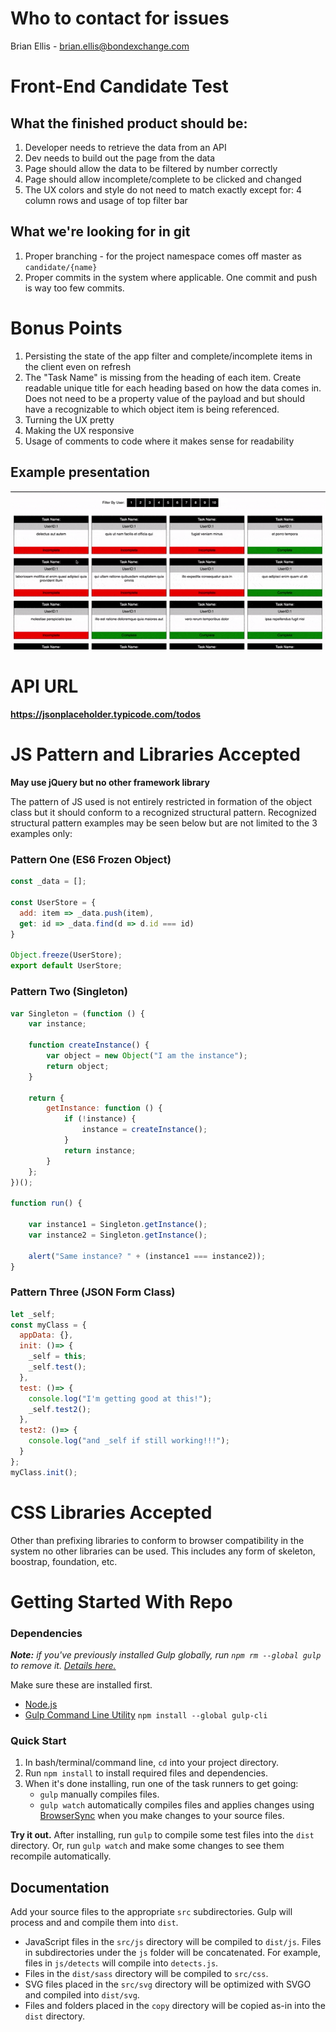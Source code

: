 # Who to contact for issues
Brian Ellis - brian.ellis@bondexchange.com

# Front-End Candidate Test

## What the finished product should be:
1. Developer needs to retrieve the data from an API
2. Dev needs to build out the page from the data
3. Page should allow the data to be filtered by number correctly
4. Page should allow incomplete/complete to be clicked and changed
5. The UX colors and style do not need to match exactly except for: 4 column rows and usage of top filter bar

## What we're looking for in git
1. Proper branching - for the project namespace comes off master as `candidate/{name}`
2. Proper commits in the system where applicable. One commit and push is way too few commits.

# Bonus Points
1. Persisting the state of the app filter and complete/incomplete items in the client even on refresh
2. The "Task Name" is missing from the heading of each item. Create readable unique title for each heading based on how the data comes in. Does not need to be a property value of the payload and but should have a recognizable to which object item is being referenced.
3. Turning the UX pretty
4. Making the UX responsive
5. Usage of comments to code where it makes sense for readability

## Example presentation
![alt text](https://raw.githubusercontent.com/brianlellis/bx-fe-test/master/example.gif "Example")

# API URL
__https://jsonplaceholder.typicode.com/todos__

# JS Pattern and Libraries Accepted
__May use jQuery but no other framework library__

The pattern of JS used is not entirely restricted in formation of the object class but it should conform to a recognized structural pattern. Recognized structural pattern examples may be seen below but are not limited to the 3 examples only:

### Pattern One (ES6 Frozen Object)
```javascript
const _data = [];

const UserStore = {
  add: item => _data.push(item),
  get: id => _data.find(d => d.id === id)
}

Object.freeze(UserStore);
export default UserStore;
```

### Pattern Two (Singleton)
```javascript
var Singleton = (function () {
    var instance;
 
    function createInstance() {
        var object = new Object("I am the instance");
        return object;
    }
 
    return {
        getInstance: function () {
            if (!instance) {
                instance = createInstance();
            }
            return instance;
        }
    };
})();
 
function run() {
 
    var instance1 = Singleton.getInstance();
    var instance2 = Singleton.getInstance();
 
    alert("Same instance? " + (instance1 === instance2));  
}
```

### Pattern Three (JSON Form Class)
```javascript
let _self;
const myClass = {
  appData: {},
  init: ()=> {
    _self = this;
    _self.test();
  },
  test: ()=> {
    console.log("I'm getting good at this!");
    _self.test2();
  },
  test2: ()=> {
    console.log("and _self if still working!!!");
  }
};
myClass.init();
```

# CSS Libraries Accepted
Other than prefixing libraries to conform to browser compatibility in the system no other libraries can be used. This includes any form of skeleton, boostrap, foundation, etc.

# Getting Started With Repo

### Dependencies

*__Note:__ if you've previously installed Gulp globally, run `npm rm --global gulp` to remove it. [Details here.](https://medium.com/gulpjs/gulp-sips-command-line-interface-e53411d4467)*

Make sure these are installed first.

- [Node.js](http://nodejs.org)
- [Gulp Command Line Utility](http://gulpjs.com) `npm install --global gulp-cli`

### Quick Start

1. In bash/terminal/command line, `cd` into your project directory.
2. Run `npm install` to install required files and dependencies.
3. When it's done installing, run one of the task runners to get going:
	- `gulp` manually compiles files.
	- `gulp watch` automatically compiles files and applies changes using [BrowserSync](https://browsersync.io/) when you make changes to your source files.

**Try it out.** After installing, run `gulp` to compile some test files into the `dist` directory. Or, run `gulp watch` and make some changes to see them recompile automatically.



## Documentation

Add your source files to the appropriate `src` subdirectories. Gulp will process and and compile them into `dist`.

- JavaScript files in the `src/js` directory will be compiled to `dist/js`. Files in subdirectories under the `js` folder will be concatenated. For example, files in `js/detects` will compile into `detects.js`.
- Files in the `dist/sass` directory will be compiled to `src/css`.
- SVG files placed in the `src/svg` directory will be optimized with SVGO and compiled into `dist/svg`.
- Files and folders placed in the `copy` directory will be copied as-in into the `dist` directory.
